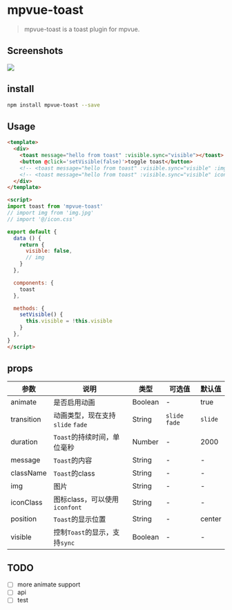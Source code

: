 # mpvue-toast

> mpvue-toast is a toast plugin for mpvue.

## Screenshots

![](https://raw.githubusercontent.com/linrui1994/mpvue-toast/master/static/u.gif)

## install

```bash
npm install mpvue-toast --save
```

## Usage

```html
<template>
  <div>
    <toast message="hello from toast" :visible.sync="visible"></toast>
    <button @click='setVisible(false)'>toggle toast</button>
    <!-- <toast message="hello from toast" :visible.sync="visible" :img="img"></toast> -->
    <!-- <toast message="hello from toast" :visible.sync="visible" icon-class="iconfont icon-shoucang"></toast> -->
  </div>
</template>

<script>
import toast from 'mpvue-toast'
// import img from 'img.jpg'
// import '@/icon.css'

export default {
  data () {
    return {
      visible: false,
      // img
    }
  },

  components: {
    toast
  },

  methods: {
    setVisible() {
      this.visible = !this.visible
    }
  },
}
</script>
```

## props

| 参数        | 说明                      | 类型      | 可选值  | 默认值    |
| ---------  | ----------------------- | ------- | ---- | ------ |
| animate    | 是否启用动画     | Boolean | -    | true   |
| transition | 动画类型，现在支持 `slide` `fade` | String | `slide` `fade` | `slide` |
| duration   | `Toast`的持续时间，单位毫秒       | Number  | -    | 2000   |
| message    | `Toast`的内容              | String  | -    | -      |
| className  | `Toast`的class           | String  | -    | -      |
| img        | 图片                      | String  | -    | -      |
| iconClass  | 图标class，可以使用 `iconfont` | String  | -    | -      |
| position   | `Toast`的显示位置            | String  | -    | center |
| visible    | 控制`Toast`的显示，支持`sync`   | Boolean | -    | -      |

## TODO

- [ ] more animate support
- [ ] api
- [ ] test
